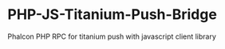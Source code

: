 PHP-JS-Titanium-Push-Bridge
===========================

Phalcon PHP RPC for titanium push with javascript client library
